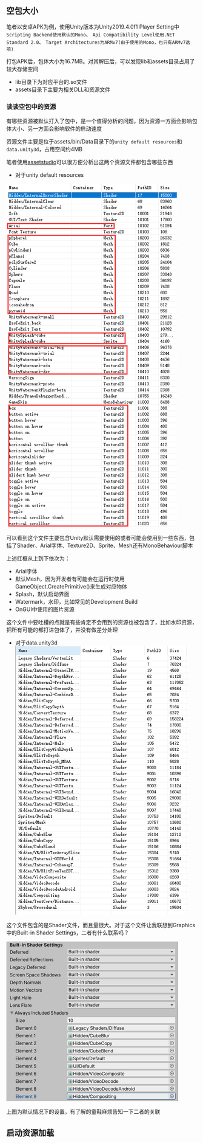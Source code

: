 ## 空包大小
笔者以安卓APK为例，使用Unity版本为Unity2019.4.0f1
Player Setting中``Scripting Backend使用默认的Mono``、 ``Api Compatibility Level使用.NET Standard 2.0``、 ``Target Architectures为ARMv7(由于使用的Mono，也只有ARMv7选项)``

打包APK后，包体大小为16.7MB。对其解压后，可以发现lib和assets目录占用了较大存储空间
- lib目录下为对应平台的.so文件
- assets目录下主要为相关DLL和资源文件

### 谈谈空包中的资源
有哪些资源被默认打入了包中，是一个值得分析的问题，因为资源一方面会影响包体大小、另一方面会影响软件的启动速度

资源文件主要是位于assets/bin/Data目录下的``unity default resources``和``data.unity3d``，占用空间约4MB

笔者使用[assetstudio](https://github.com/Perfare/AssetStudio)可以很方便分析出这两个资源文件都包含哪些东西

- 对于unity default resources

![](https://raw.githubusercontent.com/iningwei/SelfPictureHost/master/Blog/20210126192332.png)

可以看到这个文件主要包含Unity默认需要使用的或者可能会使用到一些东西，包括了Shader、Arial字体、Texture2D、Sprite、Mesh还有MonoBehaviour脚本

上述红框从上到下依次为：
- Arial字体
- 默认Mesh，因为开发者有可能会在运行时使用GameObject.CreatePrimitive()来生成对应物体
- Splash，默认启动界面
- Watermark，水印，比如常见的Development Build
- OnGUI中使用的图片资源

这个文件中要吐槽的点就是有些肯定不会用到的资源也被包含了，比如水印资源，把所有可能的都打进包体了，并没有做差分处理

- 对于data.unity3d
![](https://raw.githubusercontent.com/iningwei/SelfPictureHost/master/Blog/20210126200015.png)

这个文件包含的是Shader文件，而且量很大。对于这个文件让我联想到Graphics中的Built-in Shader Settings，二者有什么联系吗？

![](https://raw.githubusercontent.com/iningwei/SelfPictureHost/master/Blog/20210126200221.png)

上图为默认情况下的设置，有了解的童鞋麻烦告知一下二者的关联

## 启动资源加载